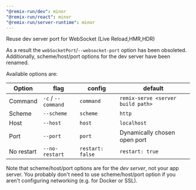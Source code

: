 ```yaml
---
"@remix-run/dev": minor
"@remix-run/react": minor
"@remix-run/server-runtime": minor
---
```


Reuse dev server port for WebSocket (Live Reload,HMR,HDR)

As a result the `webSocketPort`/`--websocket-port` option has been obsoleted.
Additionally, scheme/host/port options for the dev server have been renamed.

Available options are:

| Option     | flag               | config           | default                           |
| ---------- | ------------------ | ---------------- | --------------------------------- |
| Command    | `-c` / `--command` | `command`        | `remix-serve <server build path>` |
| Scheme     | `--scheme`         | `scheme`         | `http`                            |
| Host       | `--host`           | `host`           | `localhost`                       |
| Port       | `--port`           | `port`           | Dynamically chosen open port      |
| No restart | `--no-restart`     | `restart: false` | `restart: true`                   |

Note that scheme/host/port options are for the _dev server_, not your app server.
You probably don't need to use scheme/host/port option if you aren't configuring networking (e.g. for Docker or SSL).
